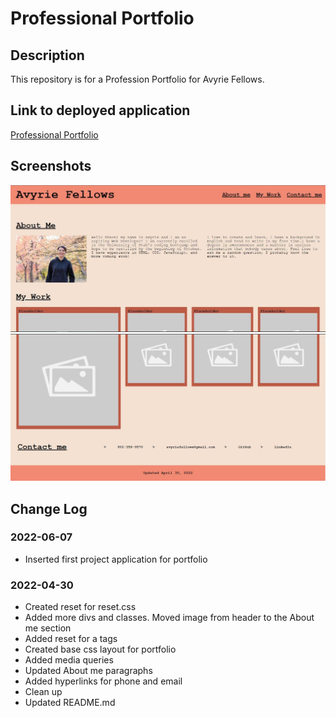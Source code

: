 # Professional Portfolio

## Description

This repository is for a Profession Portfolio for Avyrie Fellows. 

## Link to deployed application

[Professional Portfolio](https://avenix17.github.io/Professional-Portfolio/)

## Screenshots

![Top of Page](images/Portfolio%201.JPG)
![Bottom of Page](images/Portfolio%202.JPG)

## Change Log

### 2022-06-07

* Inserted first project application for portfolio

### 2022-04-30

* Created reset for reset.css
* Added more divs and classes. Moved image from header to the About me section
* Added reset for a tags
* Created base css layout for portfolio
* Added media queries
* Updated About me paragraphs
* Added hyperlinks for phone and email
* Clean up
* Updated README.md